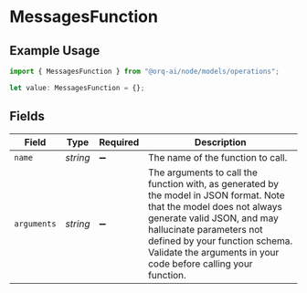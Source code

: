 # MessagesFunction

## Example Usage

```typescript
import { MessagesFunction } from "@orq-ai/node/models/operations";

let value: MessagesFunction = {};
```

## Fields

| Field                                                                                                                                                                                                                                                                             | Type                                                                                                                                                                                                                                                                              | Required                                                                                                                                                                                                                                                                          | Description                                                                                                                                                                                                                                                                       |
| --------------------------------------------------------------------------------------------------------------------------------------------------------------------------------------------------------------------------------------------------------------------------------- | --------------------------------------------------------------------------------------------------------------------------------------------------------------------------------------------------------------------------------------------------------------------------------- | --------------------------------------------------------------------------------------------------------------------------------------------------------------------------------------------------------------------------------------------------------------------------------- | --------------------------------------------------------------------------------------------------------------------------------------------------------------------------------------------------------------------------------------------------------------------------------- |
| `name`                                                                                                                                                                                                                                                                            | *string*                                                                                                                                                                                                                                                                          | :heavy_minus_sign:                                                                                                                                                                                                                                                                | The name of the function to call.                                                                                                                                                                                                                                                 |
| `arguments`                                                                                                                                                                                                                                                                       | *string*                                                                                                                                                                                                                                                                          | :heavy_minus_sign:                                                                                                                                                                                                                                                                | The arguments to call the function with, as generated by the model in JSON format. Note that the model does not always generate valid JSON, and may hallucinate parameters not defined by your function schema. Validate the arguments in your code before calling your function. |